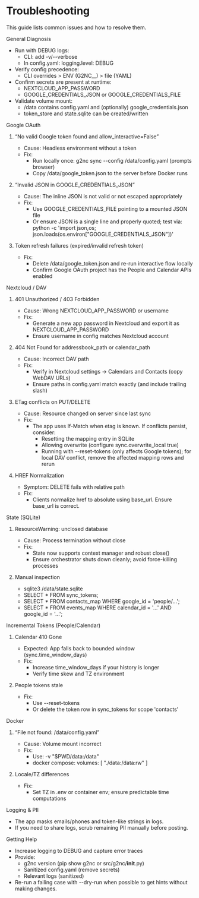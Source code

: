 # Troubleshooting

This guide lists common issues and how to resolve them.

General Diagnosis
- Run with DEBUG logs:
  - CLI: add -v/--verbose
  - In config.yaml: logging.level: DEBUG
- Verify config precedence:
  - CLI overrides > ENV (G2NC__) > file (YAML)
- Confirm secrets are present at runtime:
  - NEXTCLOUD_APP_PASSWORD
  - GOOGLE_CREDENTIALS_JSON or GOOGLE_CREDENTIALS_FILE
- Validate volume mount:
  - /data contains config.yaml and (optionally) google_credentials.json
  - token_store and state.sqlite can be created/written

Google OAuth
1) “No valid Google token found and allow_interactive=False”
   - Cause: Headless environment without a token
   - Fix:
     - Run locally once: g2nc sync --config /data/config.yaml (prompts browser)
     - Copy /data/google_token.json to the server before Docker runs

2) “Invalid JSON in GOOGLE_CREDENTIALS_JSON”
   - Cause: The inline JSON is not valid or not escaped appropriately
   - Fix:
     - Use GOOGLE_CREDENTIALS_FILE pointing to a mounted JSON file
     - Or ensure JSON is a single line and properly quoted; test via: python -c 'import json,os; json.loads(os.environ["GOOGLE_CREDENTIALS_JSON"])'

3) Token refresh failures (expired/invalid refresh token)
   - Fix:
     - Delete /data/google_token.json and re-run interactive flow locally
     - Confirm Google OAuth project has the People and Calendar APIs enabled

Nextcloud / DAV
1) 401 Unauthorized / 403 Forbidden
   - Cause: Wrong NEXTCLOUD_APP_PASSWORD or username
   - Fix:
     - Generate a new app password in Nextcloud and export it as NEXTCLOUD_APP_PASSWORD
     - Ensure username in config matches Nextcloud account

2) 404 Not Found for addressbook_path or calendar_path
   - Cause: Incorrect DAV path
   - Fix:
     - Verify in Nextcloud settings → Calendars and Contacts (copy WebDAV URLs)
     - Ensure paths in config.yaml match exactly (and include trailing slash)

3) ETag conflicts on PUT/DELETE
   - Cause: Resource changed on server since last sync
   - Fix:
     - The app uses If-Match when etag is known. If conflicts persist, consider:
       - Resetting the mapping entry in SQLite
       - Allowing overwrite (configure sync.overwrite_local true)
       - Running with --reset-tokens (only affects Google tokens); for local DAV conflict, remove the affected mapping rows and rerun

4) HREF Normalization
   - Symptom: DELETE fails with relative path
   - Fix:
     - Clients normalize href to absolute using base_url. Ensure base_url is correct.

State (SQLite)
1) ResourceWarning: unclosed database
   - Cause: Process termination without close
   - Fix:
     - State now supports context manager and robust close()
     - Ensure orchestrator shuts down cleanly; avoid force-killing processes

2) Manual inspection
   - sqlite3 /data/state.sqlite
   - SELECT * FROM sync_tokens;
   - SELECT * FROM contacts_map WHERE google_id = 'people/...';
   - SELECT * FROM events_map WHERE calendar_id = '...' AND google_id = '...';

Incremental Tokens (People/Calendar)
1) Calendar 410 Gone
   - Expected: App falls back to bounded window (sync.time_window_days)
   - Fix:
     - Increase time_window_days if your history is longer
     - Verify time skew and TZ environment

2) People tokens stale
   - Fix:
     - Use --reset-tokens
     - Or delete the token row in sync_tokens for scope 'contacts'

Docker
1) “File not found: /data/config.yaml”
   - Cause: Volume mount incorrect
   - Fix:
     - Use: -v "$PWD/data:/data"
     - docker compose: volumes: [ "./data:/data:rw" ]

2) Locale/TZ differences
   - Fix:
     - Set TZ in .env or container env; ensure predictable time computations

Logging & PII
- The app masks emails/phones and token-like strings in logs.
- If you need to share logs, scrub remaining PII manually before posting.

Getting Help
- Increase logging to DEBUG and capture error traces
- Provide:
  - g2nc version (pip show g2nc or src/g2nc/__init__.py)
  - Sanitized config.yaml (remove secrets)
  - Relevant logs (sanitized)
- Re-run a failing case with --dry-run when possible to get hints without making changes.